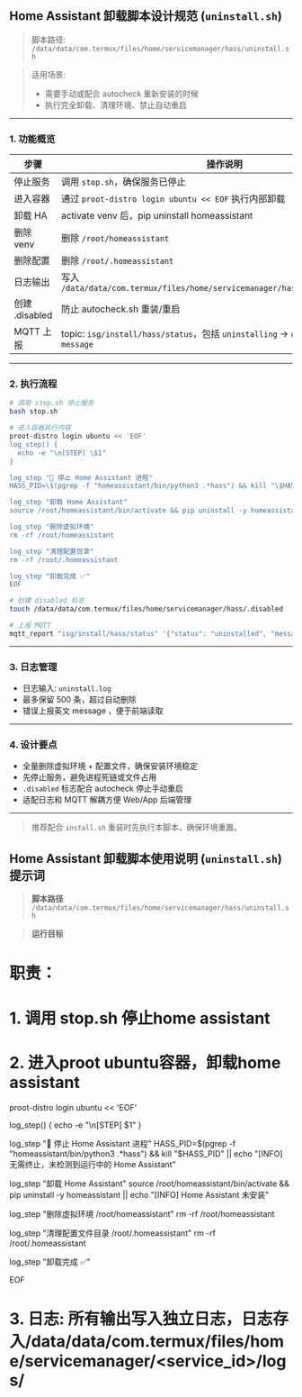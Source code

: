 ## Home Assistant 卸载脚本设计规范 (`uninstall.sh`)

> 脚本路径:
> `/data/data/com.termux/files/home/servicemanager/hass/uninstall.sh`

> 适用场景:
>
> * 需要手动或配合 autocheck 重新安装的时候
> * 执行完全卸载、清理环境、禁止自动重启

---

### 1. 功能概览

| 步骤           | 操作说明                                                                                      |
| ------------ | ----------------------------------------------------------------------------------------- |
| 停止服务         | 调用 `stop.sh`，确保服务已停止                                                                      |
| 进入容器         | 通过 `proot-distro login ubuntu << EOF` 执行内部卸载                                              |
| 卸载 HA        | activate venv 后，pip uninstall homeassistant                                               |
| 删除 venv      | 删除 `/root/homeassistant`                                                                  |
| 删除配置         | 删除 `/root/.homeassistant`                                                                 |
| 日志输出         | 写入 `/data/data/com.termux/files/home/servicemanager/hass/logs/uninstall.log`              |
| 创建 .disabled | 防止 autocheck.sh 重装/重启                                                                     |
| MQTT 上报      | topic: `isg/install/hass/status`，包括 `uninstalling` → `uninstalled` / `failed` + `message` |

---

### 2. 执行流程

```bash
# 调用 stop.sh 停止服务
bash stop.sh

# 进入容器执行内容
proot-distro login ubuntu << 'EOF'
log_step() {
  echo -e "\n[STEP] \$1"
}

log_step "🧹 停止 Home Assistant 进程"
HASS_PID=\$(pgrep -f "homeassistant/bin/python3 .*hass") && kill "\$HASS_PID" || echo "[INFO] 无需终止"

log_step "卸载 Home Assistant"
source /root/homeassistant/bin/activate && pip uninstall -y homeassistant || echo "[INFO] HA 未安装"

log_step "删除虚拟环境"
rm -rf /root/homeassistant

log_step "清理配置目录"
rm -rf /root/.homeassistant

log_step "卸载完成 ✅"
EOF

# 创建 disabled 标志
touch /data/data/com.termux/files/home/servicemanager/hass/.disabled

# 上报 MQTT
mqtt_report "isg/install/hass/status" '{"status": "uninstalled", "message": "Home Assistant completely removed."}'
```

---

### 3. 日志管理

* 日志输入: `uninstall.log`
* 最多保留 500 条，超过自动删除
* 错误上报英文 message ，便于前端读取

---

### 4. 设计要点

* 全量删除虚拟环境 + 配置文件，确保安装环境稳定
* 先停止服务，避免进程死链或文件占用
* `.disabled` 标志配合 autocheck 停止手动重启
* 适配日志和 MQTT 解耦方便 Web/App 后端管理

---

> 推荐配合 `install.sh` 重装时先执行本脚本，确保环境重置。



## Home Assistant 卸载脚本使用说明 (`uninstall.sh`)提示词

> **脚本路径**
> `/data/data/com.termux/files/home/servicemanager/hass/uninstall.sh`

> **运行目标**
# 职责：
#   1. 调用 stop.sh 停止home assistant
#   2. 进入proot ubuntu容器，卸载home assistant
proot-distro login ubuntu << 'EOF'

log_step() {
  echo -e "\n[STEP] $1"
}

log_step "🧹 停止 Home Assistant 进程"
HASS_PID=\$(pgrep -f "homeassistant/bin/python3 .*hass") && kill "\$HASS_PID" || echo "[INFO] 无需终止，未检测到运行中的 Home Assistant"

log_step "卸载 Home Assistant"
source /root/homeassistant/bin/activate && pip uninstall -y homeassistant || echo "[INFO] Home Assistant 未安装"

log_step "删除虚拟环境 /root/homeassistant"
rm -rf /root/homeassistant

log_step "清理配置文件目录 /root/.homeassistant"
rm -rf /root/.homeassistant

log_step "卸载完成 ✅"

EOF

#   3. 日志: 所有输出写入独立日志，日志存入/data/data/com.termux/files/home/servicemanager/<service_id>/logs/<script>.log, 保存最近500条
#   4. 创建 .disabled 标志，阻止 autocheck.sh 误重装/重启
#   5. 通过termux Mosquitto cli 上报 MQTT，主题：isg/install/hass/status uninstalling → uninstalled / failed。
#。 6. 错误消息：通过MQTT message上报，message为英文
---
